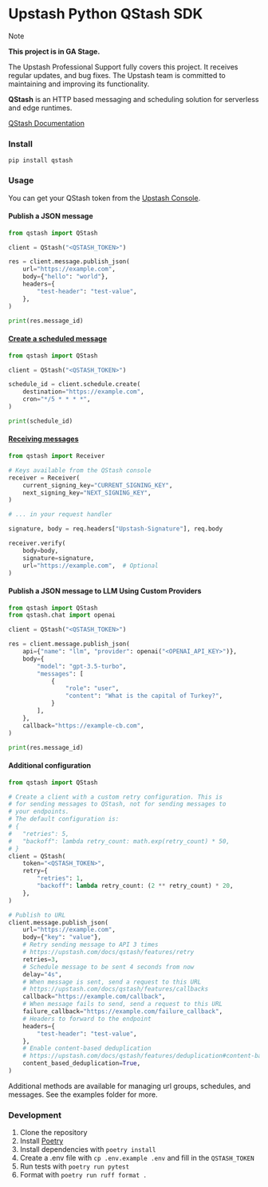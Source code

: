 # Upstash Python QStash SDK

> [!NOTE]  
> **This project is in GA Stage.**
>
> The Upstash Professional Support fully covers this project. It receives regular updates, and bug fixes.
> The Upstash team is committed to maintaining and improving its functionality.

**QStash** is an HTTP based messaging and scheduling solution for serverless and edge runtimes.

[QStash Documentation](https://upstash.com/docs/qstash)

### Install

```shell
pip install qstash
```

### Usage

You can get your QStash token from the [Upstash Console](https://console.upstash.com/qstash).

#### Publish a JSON message

```python
from qstash import QStash

client = QStash("<QSTASH_TOKEN>")

res = client.message.publish_json(
    url="https://example.com",
    body={"hello": "world"},
    headers={
        "test-header": "test-value",
    },
)

print(res.message_id)
```

#### [Create a scheduled message](https://upstash.com/docs/qstash/features/schedules)

```python
from qstash import QStash

client = QStash("<QSTASH_TOKEN>")

schedule_id = client.schedule.create(
    destination="https://example.com",
    cron="*/5 * * * *",
)

print(schedule_id)
```

#### [Receiving messages](https://upstash.com/docs/qstash/howto/receiving)

```python
from qstash import Receiver

# Keys available from the QStash console
receiver = Receiver(
    current_signing_key="CURRENT_SIGNING_KEY",
    next_signing_key="NEXT_SIGNING_KEY",
)

# ... in your request handler

signature, body = req.headers["Upstash-Signature"], req.body

receiver.verify(
    body=body,
    signature=signature,
    url="https://example.com",  # Optional
)
```

#### Publish a JSON message to LLM Using Custom Providers

```python
from qstash import QStash
from qstash.chat import openai

client = QStash("<QSTASH_TOKEN>")

res = client.message.publish_json(
    api={"name": "llm", "provider": openai("<OPENAI_API_KEY>")},
    body={
        "model": "gpt-3.5-turbo",
        "messages": [
            {
                "role": "user",
                "content": "What is the capital of Turkey?",
            }
        ],
    },
    callback="https://example-cb.com",
)

print(res.message_id)
```

#### Additional configuration

```python
from qstash import QStash

# Create a client with a custom retry configuration. This is
# for sending messages to QStash, not for sending messages to
# your endpoints.
# The default configuration is:
# {
#   "retries": 5,
#   "backoff": lambda retry_count: math.exp(retry_count) * 50,
# }
client = QStash(
    token="<QSTASH_TOKEN>",
    retry={
        "retries": 1,
        "backoff": lambda retry_count: (2 ** retry_count) * 20,
    },
)

# Publish to URL
client.message.publish_json(
    url="https://example.com",
    body={"key": "value"},
    # Retry sending message to API 3 times
    # https://upstash.com/docs/qstash/features/retry
    retries=3,
    # Schedule message to be sent 4 seconds from now
    delay="4s",
    # When message is sent, send a request to this URL
    # https://upstash.com/docs/qstash/features/callbacks
    callback="https://example.com/callback",
    # When message fails to send, send a request to this URL
    failure_callback="https://example.com/failure_callback",
    # Headers to forward to the endpoint
    headers={
        "test-header": "test-value",
    },
    # Enable content-based deduplication
    # https://upstash.com/docs/qstash/features/deduplication#content-based-deduplication
    content_based_deduplication=True,
)
```

Additional methods are available for managing url groups, schedules, and messages. See the examples folder for more.

### Development

1. Clone the repository
2. Install [Poetry](https://python-poetry.org/docs/#installation)
3. Install dependencies with `poetry install`
4. Create a .env file with `cp .env.example .env` and fill in the `QSTASH_TOKEN`
5. Run tests with `poetry run pytest`
6. Format with `poetry run ruff format .`
